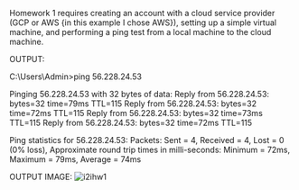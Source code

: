 Homework 1 requires creating an account with a cloud service provider (GCP or AWS {in this example I chose AWS}), setting up a simple virtual machine, and performing a ping test from a local machine to the cloud machine.


OUTPUT:

C:\Users\Admin>ping 56.228.24.53

Pinging 56.228.24.53 with 32 bytes of data:
Reply from 56.228.24.53: bytes=32 time=79ms TTL=115
Reply from 56.228.24.53: bytes=32 time=72ms TTL=115
Reply from 56.228.24.53: bytes=32 time=73ms TTL=115
Reply from 56.228.24.53: bytes=32 time=72ms TTL=115

Ping statistics for 56.228.24.53:
    Packets: Sent = 4, Received = 4, Lost = 0 (0% loss),
Approximate round trip times in milli-seconds:
    Minimum = 72ms, Maximum = 79ms, Average = 74ms


  OUTPUT IMAGE:
  ![i2ihw1](https://github.com/user-attachments/assets/67688ae8-1242-4d61-94a5-c930f2cb9b28)

